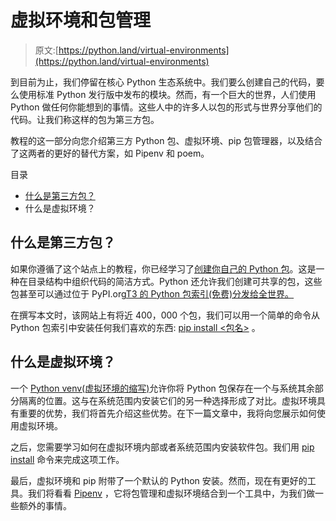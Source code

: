 # 虚拟环境和包管理

> 原文:[https://python.land/virtual-environments](https://python.land/virtual-environments)

到目前为止，我们停留在核心 Python 生态系统中。我们要么创建自己的代码，要么使用标准 Python 发行版中发布的模块。然而，有一个巨大的世界，人们使用 Python 做任何你能想到的事情。这些人中的许多人以包的形式与世界分享他们的代码。让我们称这样的包为第三方包。

教程的这一部分向您介绍第三方 Python 包、虚拟环境、pip 包管理器，以及结合了这两者的更好的替代方案，如 Pipenv 和 poem。

目录



*   [什么是第三方包？](#What_is_a_3rd_party_package "What is a 3rd party package?")
*   什么是虚拟环境？



## 什么是第三方包？

如果你遵循了这个站点上的教程，你已经学习了[创建你自己的 Python 包](https://python.land/project-structure/python-packages)。这是一种在目录结构中组织代码的简洁方式。Python 还允许我们创建可共享的包，这些包甚至可以通过位于 PyPI.org[T3 的 Python 包索引(免费)分发给全世界。](https://pypi.org/)

在撰写本文时，该网站上有将近 400，000 个包，我们可以用一个简单的命令从 Python 包索引中安装任何我们喜欢的东西: [pip install <包名>](https://python.land/virtual-environments/installing-packages-with-pip) 。

## 什么是虚拟环境？

一个 [Python venv(虚拟环境的缩写)](https://python.land/virtual-environments/virtualenv)允许你将 Python 包保存在一个与系统其余部分隔离的位置。这与在系统范围内安装它们的另一种选择形成了对比。虚拟环境具有重要的优势，我们将首先介绍这些优势。在下一篇文章中，我将向您展示如何使用虚拟环境。

之后，您需要学习如何在虚拟环境内部或者系统范围内安装软件包。我们用 [pip install](https://python.land/virtual-environments/installing-packages-with-pip) 命令来完成这项工作。

最后，虚拟环境和 pip 附带了一个默认的 Python 安装。然而，现在有更好的工具。我们将看看 [Pipenv](https://python.land/virtual-environments/pipenv) ，它将包管理和虚拟环境结合到一个工具中，为我们做一些额外的事情。